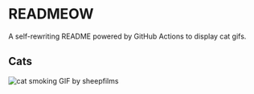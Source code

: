 # READMEOW

A self-rewriting README powered by GitHub Actions to display cat gifs.

## Cats

![cat smoking GIF by sheepfilms](https://media2.giphy.com/media/l0ExdMHUDKteztyfe/200.gif?cid=9acd02dadbfp4ekasaaqc971r43j2ewail1z3nt034h56m4x&ep=v1_gifs_search&rid=200.gif&ct=g)

